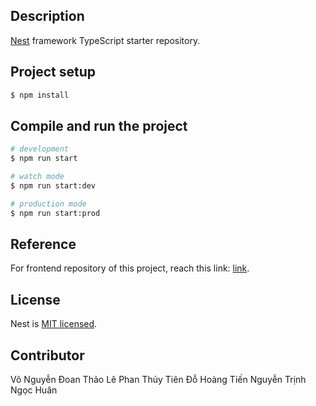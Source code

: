 ## Description

[Nest](https://github.com/nestjs/nest) framework TypeScript starter repository.

## Project setup

```bash
$ npm install
```

## Compile and run the project

```bash
# development
$ npm run start

# watch mode
$ npm run start:dev

# production mode
$ npm run start:prod
```

## Reference

For frontend repository of this project, reach this link: [link](https://github.com/thtienn/s-ticket-frontend).

## License

Nest is [MIT licensed](https://github.com/nestjs/nest/blob/master/LICENSE).

## Contributor

Võ Nguyễn Đoan Thảo
Lê Phan Thủy Tiên
Đỗ Hoàng Tiến
Nguyễn Trịnh Ngọc Huân
